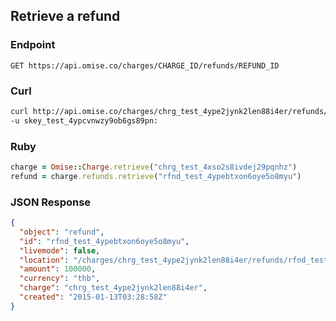 ## Retrieve a refund

### Endpoint

```
GET https://api.omise.co/charges/CHARGE_ID/refunds/REFUND_ID
```

### Curl

  ```sh
curl http://api.omise.co/charges/chrg_test_4ype2jynk2len88i4er/refunds/rfnd_test_4ypebtxon6oye5o8myu \
  -u skey_test_4ypcvnwzy9ob6gs89pn:
  ```

### Ruby

```ruby
charge = Omise::Charge.retrieve("chrg_test_4xso2s8ivdej29pqnhz")
refund = charge.refunds.retrieve("rfnd_test_4ypebtxon6oye5o8myu")
```

### JSON Response

```json
{
  "object": "refund",
  "id": "rfnd_test_4ypebtxon6oye5o8myu",
  "livemode": false,
  "location": "/charges/chrg_test_4ype2jynk2len88i4er/refunds/rfnd_test_4ypebtxon6oye5o8myu",
  "amount": 100000,
  "currency": "thb",
  "charge": "chrg_test_4ype2jynk2len88i4er",
  "created": "2015-01-13T03:28:58Z"
}

```
